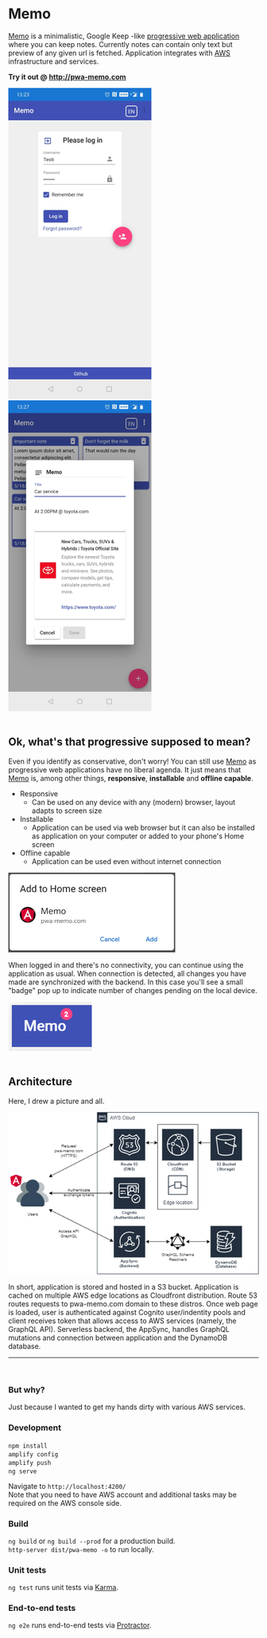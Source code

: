 # Memo

[Memo](https://pwa-memo.com) is a minimalistic, Google Keep -like [progressive web application](https://web.dev/what-are-pwas) where you can keep notes. Currently notes can contain only text but preview of any given url is fetched. Application integrates with [AWS](https://aws.amazon.com) infrastructure and services.

**Try it out @ http://pwa-memo.com**

![login-view](/readme-images/login-view.png) ![memo-view](/readme-images/memo-view.png)
<br>
<br>

## Ok, what's that progressive supposed to mean?

Even if you identify as conservative, don't worry! You can still use [Memo](https://pwa-memo.com) as progressive web applications have no liberal agenda. It just means that [Memo](https://pwa-memo.com) is, among other things, **responsive**, **installable** and **offline capable**.

- Responsive
  - Can be used on any device with any (modern) browser, layout adapts to screen size
- Installable
  - Application can be used via web browser but it can also be installed as application on your computer or added to your phone's Home screen
- Offline capable
  - Application can be used even without internet connection

![add-to-home-screen](/readme-images/add-to-home-screen.png)

When logged in and there's no connectivity, you can continue using the application as usual. When connection is detected, all changes you have made are synchronized with the backend. In this case you'll see a small "badge" pop up to indicate number of changes pending on the local device.

![offline-queue](/readme-images/offline-queue.png)
<br>
<br>

## Architecture

Here, I drew a picture and all.

![architecture](/readme-images/architecture.png?raw=true)

In short, application is stored and hosted in a S3 bucket. Application is cached on multiple AWS edge locations as Cloudfront distribution. Route 53 routes requests to pwa-memo.com domain to these distros. Once web page is loaded, user is authenticated against Cognito user/indentity pools and client receives token that allows access to AWS services (namely, the GraphQL API). Serverless backend, the AppSync, handles GraphQL mutations and connection between application and the DynamoDB database.

<hr>
<br>

### But why?

Just because I wanted to get my hands dirty with various AWS services.

### Development

`npm install`<br>
`amplify config`<br>
`amplify push`<br>
`ng serve`

Navigate to `http://localhost:4200/`<br>
Note that you need to have AWS account and additional tasks may be required on the AWS console side.

### Build

`ng build` or `ng build --prod` for a production build.<br>
`http-server dist/pwa-memo -o` to run locally.

### Unit tests

`ng test` runs unit tests via [Karma](https://karma-runner.github.io).

### End-to-end tests

`ng e2e` runs end-to-end tests via [Protractor](http://www.protractortest.org/).

